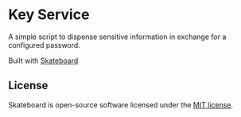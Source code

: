 # Key Service

A simple script to dispense sensitive information in exchange for a configured password.

Built with [Skateboard](https://github.com/OneSheep/skateboard)

## License

Skateboard is open-source software licensed under the [MIT license](https://opensource.org/licenses/MIT).

